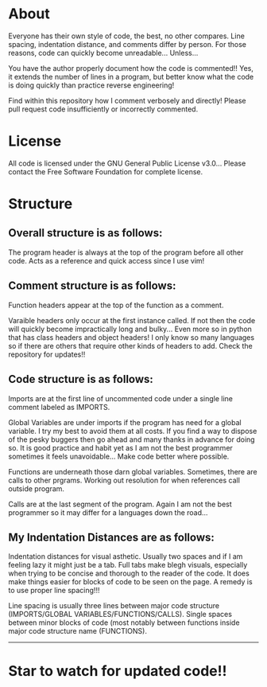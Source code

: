 # About

Everyone has their own style of code, the best, no other compares.
Line spacing, indentation distance, and comments differ by person.
For those reasons, code can quickly become unreadable... Unless...

You have the author properly document how the code is commented!!
Yes, it extends the number of lines in a program, but better know
what the code is doing quickly than practice reverse engineering!

Find within this repository how I comment verbosely and directly!
Please pull request code insufficiently or incorrectly commented.



# License
All code is licensed under the GNU General Public License v3.0...
Please contact the Free Software Foundation for complete license.


 
# Structure
## Overall structure is as follows:

The program header is always at the top of the program before all
other code. Acts as a reference and quick access since I use vim!

## Comment structure is as follows:

Function headers appear at the top of the function as a comment.

Varaible headers only occur at the first instance called. If not
then the code will quickly become impractically long and bulky...
Even more so in python that has class headers and object headers!
I only know so many languages so if there are others that require
other kinds of headers to add. Check the repository for updates!!

## Code structure is as follows:

Imports are at the first line of uncommented code under a single
line comment labeled as IMPORTS.

Global Variables are under imports if the program has need for a
global variable. I try my best to avoid them at all costs. If you
find a way to dispose of the pesky buggers then go ahead and many
thanks in advance for doing so. It is good practice and habit yet
as I am not the best programmer sometimes it feels unavoidable...
Make code better where possible.

Functions are underneath those darn global variables. Sometimes,
there are calls to other prgrams. Working out resolution for when
references call outside program.

Calls are at the last segment of the program. Again I am not the
best programmer so it may differ for a languages down the road...


## My Indentation Distances are as follows:

Indentation distances for visual asthetic. Usually two spaces and
if I am feeling lazy it might just be a tab. Full tabs make blegh
visuals, especially when trying to be concise and thorough to the
reader of the code. It does make things easier for blocks of code
to be seen on the page. A remedy is to use proper line spacing!!!

Line spacing is usually three lines between major code structure
(IMPORTS/GLOBAL VARIABLES/FUNCTIONS/CALLS). Single spaces between
minor blocks of code (most notably between functions inside major
code structure name (FUNCTIONS).

---
# Star to watch for updated code!!
